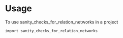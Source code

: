 # Usage

To use sanity_checks_for_relation_networks in a project

```
import sanity_checks_for_relation_networks
```
